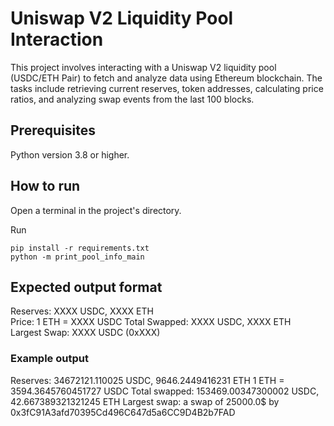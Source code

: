 # Uniswap V2 Liquidity Pool Interaction

This project involves interacting with a Uniswap V2 liquidity pool (USDC/ETH Pair) to fetch and analyze data using Ethereum blockchain. The tasks include retrieving current reserves, token addresses, calculating price ratios, and analyzing swap events from the last 100 blocks.

## Prerequisites
Python version 3.8 or higher.

## How to run
Open a terminal in the project's directory.

Run 
```
pip install -r requirements.txt
python -m print_pool_info_main
```

## Expected output format

Reserves: XXXX USDC, XXXX ETH  
Price: 1 ETH = XXXX USDC
Total Swapped: XXXX USDC, XXXX ETH  
Largest Swap: XXXX USDC (0xXXX)

### Example output
Reserves: 34672121.110025 USDC, 9646.2449416231 ETH 
1 ETH = 3594.3645760451727 USDC
Total swapped: 153469.00347300002 USDC, 42.667389321321245 ETH
Largest swap: a swap of 25000.0$ by 0x3fC91A3afd70395Cd496C647d5a6CC9D4B2b7FAD